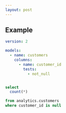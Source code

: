 ```yaml
---
layout: post
---
```


## Example

```yml
version: 2

models:
  - name: customers
    columns:
      - name: customer_id
        tests:
          - not_null

```
```sql

select
  count(*)

from analytics.customers
where customer_id is null
```